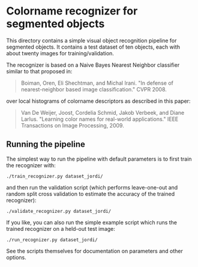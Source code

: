 # Colorname recognizer for segmented objects

This directory contains a simple visual object recognition pipeline
for segmented objects. It contains a test dataset of ten objects, each
with about twenty images for training/validation.

The recognizer is based on a Naive Bayes Nearest Neighbor classifier
similar to that proposed in:

> Boiman, Oren, Eli Shechtman, and Michal Irani. "In defense of
> nearest-neighbor based image classification." CVPR 2008.

over local histograms of colorname descriptors as described in this paper:

> Van De Weijer, Joost, Cordelia Schmid, Jakob Verbeek, and Diane
> Larlus. "Learning color names for real-world applications." IEEE
> Transactions on Image Processing, 2009.

## Running the pipeline

The simplest way to run the pipeline with default parameters is to
first train the recognizer with:

`./train_recognizer.py dataset_jordi/`

and then run the validation script (which performs leave-one-out and
random split cross validation to estimate the accuracy of the trained recognizer):
 
`./validate_recognizer.py dataset_jordi/`

If you like, you can also run the simple example script which runs the
trained recognizer on a held-out test image:

`./run_recognizer.py dataset_jordi/`

See the scripts themselves for documentation on parameters and other
options.
